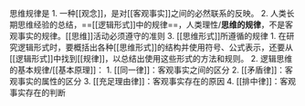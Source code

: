 思维规律是
	1. 一种[[观念]]，是对[[客观事实]]之间的必然联系的反映。
	2. 人类长期思维经验的总结，==[[逻辑形式]]中的规律==，人类理性/**思维的规律**，不是客观事实的规律。[[思维]]活动必须遵守的准则
	3. [[思维形式]]所遵循的规律
		1. 在研究逻辑形式时，要概括出各种[[思维形式]]的结构并使用符号、公式表示，还要从[[逻辑形式]]中找到[[规律]]，以总结出使用这些形式的方法和规则。
		2. 
逻辑思维的基本规律/[[基本原理]]：
	1. [[同一律]]：客观事实之间的区分
	2. [[矛盾律]]：客观事实的属性的区分
	3. [[充足理由律]]：客观事实存在的原因
	4. [[排中律]]：客观事实存在的判断

